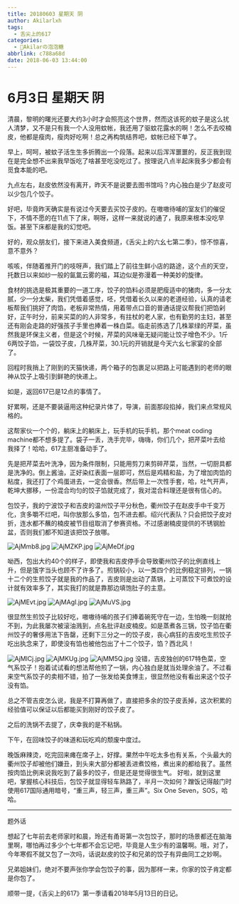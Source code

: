 ```yaml
---
title: 20180603 星期天 阴
author: Akilarlxh
tags:
  - 舌尖上的617
categories:
  - 🍬Akilarの泡泡糖
abbrlink: c788a68d
date: 2018-06-03 13:44:00
---
```

 # 6月3日 星期天 阴
 
清晨，黎明的曙光还要大约3小时才会照亮这个世界，然而这该死的蚊子是这么扰人清梦，又不是只有我一个人没用蚊帐，我还用了驱蚊花露水的啊！怎么不去咬楠皮，他都是瘦肉，瘦肉好吃啊！总之再构筑结界吧，蚊帐已经下单了。

早上，呵呵，被蚊子活生生多折腾出一个段落。起来以后浑浑噩噩的，反正我到现在是完全想不出来我早饭吃了啥甚至吃没吃过了。按理说八点半起床我多少都会有觅食本能的吧。

九点左右，赵皮依然没有离开，昨天不是说要去图书馆吗？内心独白是少了赵皮可以少包几个饺子。

好吧，毕竟昨天确实是有说过今天要去买饺子皮的。在嗷嗷待哺的室友们的催促下，不情不愿的在11点下了床，啊呀，这样一来就说的通了，我原来根本没吃早饭。甚至下床都是我的幻觉吧。

好的，观众朋友们，接下来进入美食频道，《舌尖上的六幺七第二季》，惊不惊喜，意不意外？

咳咳，伴随着推开门的吱呀声，我们踏上了前往生鲜小店的路途，这个点的天空，托数日以来如纱一般的氤氲云雾的福，耳边似是弥漫着一种美妙的旋律。

食材的挑选是极其重要的一道工序，饺子的馅料必须是肥瘦适中的猪肉，多一分太腻，少一分太柴，我们凭借着感觉，呸，凭借着长久以来的老道经验，认真的请老板帮我们挑好了肉馅，老板非常热情，用着带点口音的普通话提议帮我们把馅剁好，正午时分，前来买菜的的人非常多，有拄杖的老人家，也有勤劳的主妇，甚至还有刚会走路的好强孩子手里也捧着一株白菜。临走前拣选了几株翠绿的芹菜，虽然我是环保主义者，但是这个时候，芹菜的风味毫无疑问能让饺子增色不少。1斤6两饺子馅，一袋饺子皮，几株芹菜，30.1元的开销就是今天六幺七家宴的全部了。

回程时我捎上了刚到的天猫快递，两个箱子的包裹足以把路上可能遇到的老师的眼神从饺子上吸引到鲜艳的快递上。

如是，返回617已是12点的事情了。

好累啊，还是不要装逼用这种纪录片体了，导演，前面那段掐掉，我们来点常规风格的。

这帮家伙一个个的，躺床上的躺床上，玩手机的玩手机，那个meat coding machine都不想多提了。袋子一丢，洗手完毕，嗨嗨，你们几个，把芹菜叶去给我择了！哈哈，617主厨准备动手了。

先是把芹菜去叶洗净，因为条件限制，只能用剪刀来剪碎芹菜，当然，一切厨具都是洗净的。倒上酱油，正好染红表面一层即可，然后是鸡精和盐，为了增加肉馅的粘度，我还打了个鸡蛋进去，一定会很香。然后带上一次性手套，哈，吐气开声，乾坤大挪移，一份混合均匀的饺子馅就完成了，我对混合料理还是很有信心的。

包饺子，我的宁波饺子和吉皮的温州饺子平分秋色，衢州饺子在赵皮手中千变万化，贪多嚼不烂吧，叫你放那么多馅，包不进去都。绍兴代表队？只会把饺子皮对折，连水都不蘸的楠皮被节目组取消了参赛资格。不过感谢楠皮提供的不锈钢脸盆，否则我们都不知道该把饺子放哪。

![AjMmb8.jpg](https://s2.ax1x.com/2019/04/15/AjMmb8.jpg)
![AjMZKP.jpg](https://s2.ax1x.com/2019/04/15/AjMZKP.jpg)
![AjMeDf.jpg](https://s2.ax1x.com/2019/04/15/AjMeDf.jpg)

呦西，包出大约40个的样子，即使我和吉皮停手会导致衢州饺子的比例直线上升，但是饿字当头也顾不了许多了。煎锅较小，以一类四个的比例稳定排列，一锅十二个的生煎饺子就是我的作品了，吉皮则是出动了蒸锅，上可蒸饺下可煮饺的设计就有效率多了，其实我打的就是靠那边填饱肚子的主意。

![AjMEvt.jpg](https://s2.ax1x.com/2019/04/15/AjMEvt.jpg)
![AjMAgI.jpg](https://s2.ax1x.com/2019/04/15/AjMAgI.jpg)
![AjMuVS.jpg](https://s2.ax1x.com/2019/04/15/AjMuVS.jpg)

很显然生煎饺子比较好吃，嗷嗷待哺的孩子们捧着碗死守在一边，生怕晚一刻就抢不到，为此我屡次被滚油溅到，点名批评赵皮楠皮。如是蒸煮各三锅，饺子馅在衢州饺子的奢侈用法下告罄，还剩下三分之一的饺子皮，丧心病狂的吉皮吃生煎饺子吃出执念来了，即使没有馅也被他包出了十二个饺子，馅？西北风！

![AjMlCj.jpg](https://s2.ax1x.com/2019/04/15/AjMlCj.jpg)
![AjMKUg.jpg](https://s2.ax1x.com/2019/04/15/AjMKUg.jpg)
![AjMM5Q.jpg](https://s2.ax1x.com/2019/04/15/AjMM5Q.jpg)
没错，吉皮独创的617特色菜，空气系饺子！抱着试试看的想法帮他煎了一锅，内心独白是就当处理余油了。不过看来空气系饺子的卖相不错，拍了一张发给美食博主，很显然他没有看出来这个饺子没有馅。

总之不管吉皮怎么说，我是不打算再做了，直接把多余的饺子皮丢掉，这次积累的经验值可以保证以后都能买到刚好的饺子皮了。




之后的洗锅不去提了，庆幸我的是不粘锅。

下午，在回味饺子的味道和玩吃鸡的颓废中度过。

晚饭麻辣烫，吃完回来瘫在席子上，好撑。果然中午吃太多也有关系，个头最大的衢州饺子却被他们嫌丑，到头来大部分都被丢进煮饺格，煮出来的都给我了。虽然按肉馅比例来说我吃到了最多的饺子，但是还是觉得很生气。
好啦，就到这里吧，掌握核心科技后，包饺子就显得轻车熟路了，半月一次如何？蹭饭记得敲门时使用617国际通用暗号，“重三声，轻三声，重三声”。Six One Seven，SOS，哈哈。

---

题外话

想起了七年前去老师家时和晨，玲还有甬哥第一次包饺子，那时的场景都还在脑海里啊，哪怕再过多少个七年都不会忘记吧，毕竟是人生少有的温馨啊。哦，对了，今年寒假不就又包了一次吗，话说赵皮的饺子和兄弟的饺子有异曲同工之妙啊。

兄弟姐妹们，绝对不要声张你学会包饺子的事，因为那样一来，你家的饺子肯定都是你包了。

顺带一提，《舌尖上的617》第一季请看2018年5月13日的日记。